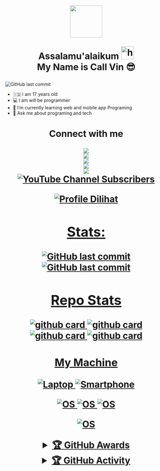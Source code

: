 <h1 align="center">
  <img src="https://avatars.githubusercontent.com/kanggara75" width=100px"/>

Assalamu'alaikum <img src="https://user-images.githubusercontent.com/1303154/88677602-1635ba80-d120-11ea-84d8-d263ba5fc3c0.gif" width="40px" alt="hi"><br>My Name is Call Vin 😎</h1>

![GitHub last commit](https://img.shields.io/github/last-commit/kanggara75/kanggara75?label=Last%20Update&style=for-the-badge)

- 🇮🇩 I am 17 years old
- 💻 I am will be programmer
- 🌱 I’m currently learning web and mobile app Programing
- 💬 Ask me about programing and tech

<h1 align="center"> Connect with me
<p align="center">
<a href="https://instagram.com/kanggara75"><img src="https://img.shields.io/badge/Instagram-Call_Vin-E4405F?style=for-the-badge&logo=instagram"/>
<br>
<a href="https://facebook.com/kanggara75"><img src="https://img.shields.io/badge/Facebook-Call_Vin-4267B2?style=for-the-badge&logo=facebook&logoColor=4267B2"/>
<br>
<a href="https://t.me/kanggara75/"><img src="https://img.shields.io/badge/Telegram-Call_Vin-0088cc?style=for-the-badge&logo=telegram&logoColor=0088cc"/>
<br>
<a href="https://www.linkedin.com/in/kanggara75/"><img src="https://img.shields.io/badge/Linkedin-Call_Vin-0072b1?style=for-the-badge&logo=linkedin&logoColor=0072b1"/>
<br>
<a href="https://github.com/in/kanggara75/"><img src="https://img.shields.io/badge/Github-Call_Vin-fafafa?style=for-the-badge&logo=github"/>
<br>
<a href="https://youtube.com/channel/UCt8g8m9iw39HB7Hb_m43BBQ"><img alt="YouTube Channel Subscribers" src="https://img.shields.io/youtube/channel/subscribers/UCt8g8m9iw39HB7Hb_m43BBQ?color=FF0000&label=Youtube&logo=youtube&logoColor=FF0000&style=for-the-badge"/>
<br>
</p>

![Profile Dilihat](https://komarev.com/ghpvc/?username=kanggara75&color=blue&style=for-the-badge&label=Profile+Dilihat)

## Stats:

![GitHub last commit](https://github-readme-stats.vercel.app/api?username=kanggara75&show_icons=true&theme=radical)
![GitHub last commit](https://github-readme-stats.vercel.app/api/top-langs/?username=kanggara75&theme=radical&layout=compact)

## Repo Stats

![github card](https://github-readme-stats.vercel.app/api/pin/?username=kanggara75&repo=TheSiS&theme=dark)
![github card](https://github-readme-stats.vercel.app/api/pin/?username=kanggara75&repo=TheSiS_App_Flutter&theme=dark)
![github card](https://github-readme-stats.vercel.app/api/pin/?username=kanggara75&repo=TheSiS_Web&theme=dark)
![github card](https://github-readme-stats.vercel.app/api/pin/?username=kanggara75&repo=Imun&theme=nightowl)

### My Machine

![Laptop](https://img.shields.io/badge/Hewlett_Packard-840_G2-blue?link=https://www.hp.com&link=https://support.hp.com/id-en/document/c04552057?&logo=hp&logoColor=blue)
![Smartphone](https://img.shields.io/badge/Samsung-M11-blue?link=https://www.samsung.com&link=https://www.samsung.com/id/smartphones/galaxy-m/galaxy-m11-blue-32gb-sm-m115fmbdxid/?&logo=samsung&logoColor=blue)

![OS](https://img.shields.io/badge/Primary_OS-MacOS-blue?&logo=macos)
![OS](https://img.shields.io/badge/Secondary_OS-Windows-blue?&logo=windows)
![OS](https://img.shields.io/badge/Other_OS-Linux-blue?&logo=linux)

![OS](https://img.shields.io/badge/Text_Editor-Visual_Studio_Code-blue?&logo=visualstudiocode&logoColor=blue)

<details>
    <summary>&#127942 <b>GitHub Awards</b></summary><br/>
![Github Trophy](https://github-profile-trophy.vercel.app/?username=kanggara75)
</details>

<details>
    <summary>&#127942 <b>GitHub Activity</b></summary><br/>
![Metrics](https://metrics.lecoq.io/kanggara75?template=classic&isocalendar=1&languages=1&lines=1&activity=1&tweets=1&isocalendar.duration=full-year&languages.limit=8&languages.sections=most-used&languages.colors=github&languages.threshold=0%25&languages.indepth=false&languages.recent.load=300&languages.recent.days=14&activity.limit=5&activity.load=300&activity.days=14&activity.filter=all&activity.visibility=all&activity.timestamps=false&tweets.attachments=false&tweets.limit=2&tweets.user=kanggara75&config.timezone=Asia%2FJakarta)
</details>
